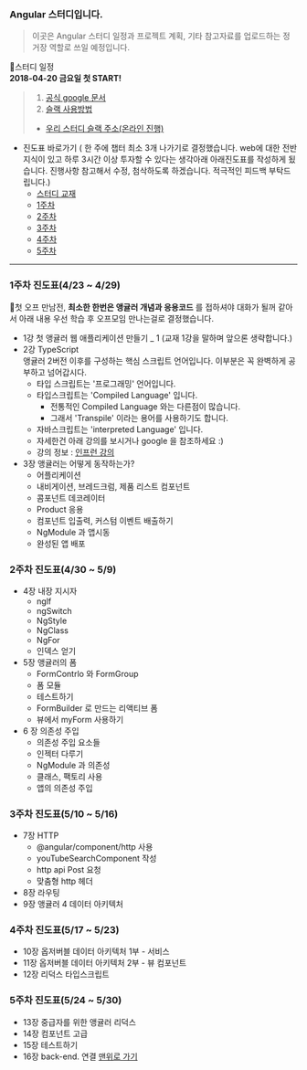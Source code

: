 <h3 id=11></h3>

### Angular 스터디입니다.
>이곳은 Angular 스터디 일정과 프로젝트 계획, 기타 참고자료를 업로드하는 정거장 역할로 쓰일 예정입니다.


:memo:스터디 일정 <br>
**2018-04-20 금요일 첫 START!** <br>
> 1. [공식 google 문서](https://docs.google.com/document/d/1Ij76WHNnT7RH9NhzUeZ6YPecU6zJ79qEjF-SGCMGa7A/edit)
> 2. [슬랙 사용방법](https://docs.google.com/document/d/17MFfyCGXa6KbKnDtTm3H-c11QaP-20SVpvNZADzc7nY/edit)
> - [우리 스터디 슬랙 주소(온라인 진행)](https://angularstudy.slack.com/messages/DAC44UMRU/team/UAB79993L/)


- 진도표 바로가기 ( 한 주에 챕터 최소 3개 나가기로 결정했습니다. web에 대한 전반지식이 있고 하루 3시간 이상 투자할 수 있다는 생각아래 아래진도표를 작성하게 됬습니다. 진행사항 참고해서 수정, 첨삭하도록 하겠습니다. 적극적인 피드백 부탁드립니다.)
  - [스터디 교재](http://www.kyobobook.co.kr/product/detailViewKor.laf?ejkGb=KOR&mallGb=KOR&barcode=9791188621019&orderClick=LAH&Kc=)
  - [1주차](#1)
  - [2주차](#2)
  - [3주차](#3)
  - [4주차](#4)
  - [5주차](#5)
---

<h3 id=1> 1주차 진도표(4/23 ~ 4/29) </h3>

:memo:첫 오프 만남전, **최소한 한번은 앵귤러 개념과 응용코드** 를 접하셔야 대화가 될꺼 같아서 아래 내용 우선 학습 후 오프모임 만나는걸로 결정했습니다.<br>

- 1강 첫 앵귤러 웹 애플리케이션 만들기 _ 1 (교재 1강을 말하며 앞으론 생략합니다.)
- 2강 TypeScript<br> 앵귤러 2버전 이후를 구성하는 핵심 스크립트 언어입니다. 이부분은 꼭 완벽하게 공부하고 넘어갑시다.
  - 타입 스크립트는 '프로그래밍' 언어입니다.
  - 타입스크립트는 'Compiled Language' 입니다.
    - 전통적인 Compiled Language 와는 다른점이 많습니다.
    - 그래서 'Transpile' 이라는 용어를 사용하기도 합니다.
  - 자바스크립트는 'interpreted Language' 입니다.
  - 자세한건 아래 강의를 보시거나 google 을 참조하세요 :)
  - 강의 정보 : [인프런 강의](https://www.inflearn.com/course/%ED%83%80%EC%9E%85%EC%8A%A4%ED%81%AC%EB%A6%BD%ED%8A%B8-%EC%BD%94%EB%A6%AC%EC%95%84-1705-%EA%B8%B0%EC%B4%88-%EC%84%B8%EB%AF%B8%EB%82%98/)
- 3장 앵귤러는 어떻게 동작하는가?
    - 어플리케이션
    - 내비게이션, 브레드크럼, 제품 리스트 컴포넌트
    - 콤포넌트 데코레이터
    - Product 응용
    - 컴포넌트 입출력, 커스텀 이벤트 배출하기
    - NgModule 과 앱시동
    - 완성된 앱 배포
<h3 id=2>2주차 진도표(4/30 ~ 5/9) </h3>


- 4장 내장 지시자
  - nglf
  - ngSwitch
  - NgStyle
  - NgClass
  - NgFor
  - 인덱스 얻기
- 5장 앵귤러의 폼
  - FormContrlo 와 FormGroup
  - 폼 모듈
  - 테스트하기
  - FormBuilder 로 만드는 리액티브 폼
  - 뷰에서 myForm 사용하기
- 6 장 의존성 주입
  - 의존성 주입 요소들
  - 인젝터 다루기
  - NgModule 과 의존성
  - 클래스, 팩토리 사용
  - 앱의 의존성 주입
<h3 id=3>3주차 진도표(5/10 ~ 5/16) </h3>

- 7장 HTTP
  - @angular/component/http 사용
  - youTubeSearchComponent 작성
  - http api Post 요청
  - 맞춤형 http 헤더
- 8장 라우팅
- 9장 앵귤러 4 데이터 아키텍처
<h3 id=4>4주차 진도표(5/17 ~ 5/23) </h3>

- 10장 옵저버블 데이터 아키텍처 1부 - 서비스
- 11장 옵저버블 데이터 아키텍처 2부 - 뷰 컴포넌트
- 12장 리덕스 타입스크립트

<h3 id=5>5주차 진도표(5/24 ~ 5/30) </h3>

- 13장 중급자를 위한 앵귤러 리덕스
- 14장 컴포넌트 고급
- 15장 테스트하기  
- 16장 back-end. 연결
[맨위로 가기](#11)
